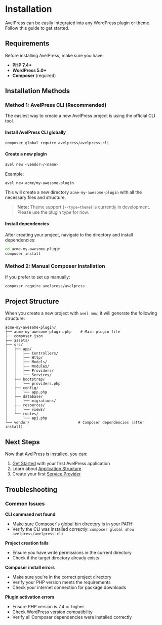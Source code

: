 # Installation

AvelPress can be easily integrated into any WordPress plugin or theme. Follow this guide to get started.

## Requirements

Before installing AvelPress, make sure you have:

- **PHP 7.4+**
- **WordPress 5.0+**
- **Composer** (required)

## Installation Methods

### Method 1: AvelPress CLI (Recommended)

The easiest way to create a new AvelPress project is using the official CLI tool.

#### Install AvelPress CLI globally

```bash
composer global require avelpress/avelpress-cli
```

#### Create a new plugin

```bash
avel new <vendor>/<name>
```

Example:

```bash
avel new acme/my-awesome-plugin
```

This will create a new directory `acme-my-awesome-plugin` with all the necessary files and structure.

> **Note:** Theme support (`--type=theme`) is currently in development. Please use the plugin type for now.

#### Install dependencies

After creating your project, navigate to the directory and install dependencies:

```bash
cd acme-my-awesome-plugin
composer install
```

### Method 2: Manual Composer Installation

If you prefer to set up manually:

```bash
composer require avelpress/avelpress
```

## Project Structure

When you create a new project with `avel new`, it will generate the following structure:

```
acme-my-awesome-plugin/
├── acme-my-awesome-plugin.php    # Main plugin file
├── composer.json
├── assets/
├── src/
│   ├── app/
│   │   ├── Controllers/
│   │   ├── Http/
│   │   ├── Models/
│   │   ├── Modules/
│   │   ├── Providers/
│   │   └── Services/
│   ├── bootstrap/
│   │   └── providers.php
│   ├── config/
│   │   └── app.php
│   ├── database/
│   │   └── migrations/
│   ├── resources/
│   │   └── views/
│   └── routes/
│       └── api.php
└── vendor/                      # Composer dependencies (after install)
```
## Next Steps

Now that AvelPress is installed, you can:

1. [Get Started](/guide/getting-started) with your first AvelPress application
2. Learn about [Application Structure](/guide/core/application-structure)
3. Create your first [Service Provider](/guide/core/service-providers)

## Troubleshooting

### Common Issues

**CLI command not found**

- Make sure Composer's global bin directory is in your PATH
- Verify the CLI was installed correctly: `composer global show avelpress/avelpress-cli`

**Project creation fails**

- Ensure you have write permissions in the current directory
- Check if the target directory already exists

**Composer install errors**

- Make sure you're in the correct project directory
- Verify your PHP version meets the requirements
- Check your internet connection for package downloads

**Plugin activation errors**

- Ensure PHP version is 7.4 or higher
- Check WordPress version compatibility
- Verify all Composer dependencies were installed correctly
